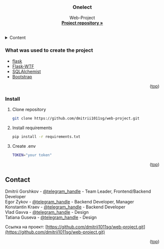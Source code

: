 <div id="top"></div>



<!-- PROJECT LOGO -->
<br />
<div align="center">

<h3 align="center">Onelect</h3>

  <p align="center">
    Web-Project
    <br />
    <a href="https://github.com/dmitrii1011sg/web-project.git"><strong>Project repository »</strong></a>
    <br />
    <br />
  </p>
</div>



<!-- TABLE OF CONTENTS -->
<details>
  <summary>Content</summary>
  <ol>
    <li>
      <a href="#built-with">What was used to create the project</a>
     </li>
    <li>
      <a href="#getting-started">Begin</a>
      <ul>
        <li><a href="#installation">Install</a></li>
      </ul>
    </li>
    <li><a href="#contact">Контакты</a></li>
  </ol>
</details>




### What was used to create the project

* [flask](https://pypi.org/project/Flask/)
* [Flask-WTF](https://pypi.org/project/Flask-WTF/)
* [SQLAlchemist](https://pypi.org/project/SQLAlchemy/)
* [Bootstrap](https://getbootstrap.com)

<p align="right">(<a href="#top">top</a>)</p>



<!-- GETTING STARTED -->
### Install

1. Clone repository
   ```sh
   git clone https://github.com/dmitrii1011sg/web-project.git
   ```
2. Install requirements
   ```sh
   pip install -r requirements.txt
   ```
3. Create .env 
   ```sh
   TOKEN="your token"
   ```

<p align="right">(<a href="#top">top</a>)</p>

<!-- CONTACT -->
## Contact

Dmitrii Gorshkov - [@telegram_handle](https://t.me/dmitrii1011) - Team Leader, Frontend/Backend Developer <br />
Egor Zykov - [@telegram_handle](https://t.me/inkogni7o) - Backend Developer, Manager <br />
Konstantin Kraev - [@telegram_handle](https://t.me/kostia1303) - Backend Developer <br />
Vlad Gavva - [@telegram_handle](https://t.me/neJlbMeHu) - Design <br />
Tatiana Guseva - [@telegram_handle](https://t.me/no_brain_available) - Design


Ссылка на проект: [https://github.com/dmitrii1011sg/web-project.git](https://github.com/dmitrii1011sg/web-project.git)

<p align="right">(<a href="#top">top</a>)</p>
